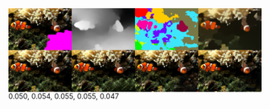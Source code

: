 <img src='div2k_object_removal/0.png' align="middle" width=1480>
0.050, 0.054, 0.055, 0.055, 0.047
 

